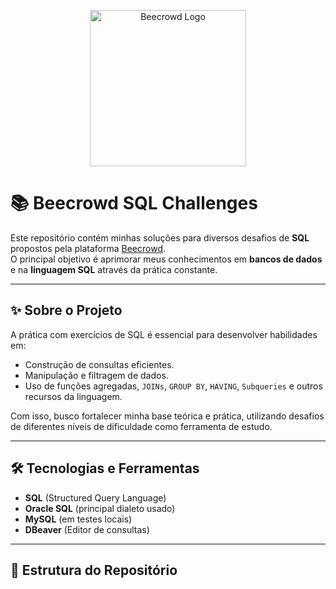 <p align="center">
  <a href="https://www.beecrowd.com.br/">
    <img src="https://raw.githubusercontent.com/seu-usuario/seu-repositorio/main/caminho-da-imagem.png" alt="Beecrowd Logo" width="250"/>
  </a>
</p>

# 📚 Beecrowd SQL Challenges

Este repositório contém minhas soluções para diversos desafios de **SQL** propostos pela plataforma [Beecrowd](https://www.beecrowd.com.br/).  
O principal objetivo é aprimorar meus conhecimentos em **bancos de dados** e na **linguagem SQL** através da prática constante.

---

## ✨ Sobre o Projeto

A prática com exercícios de SQL é essencial para desenvolver habilidades em:

- Construção de consultas eficientes.
- Manipulação e filtragem de dados.
- Uso de funções agregadas, `JOINs`, `GROUP BY`, `HAVING`, `Subqueries` e outros recursos da linguagem.

Com isso, busco fortalecer minha base teórica e prática, utilizando desafios de diferentes níveis de dificuldade como ferramenta de estudo.

---

## 🛠 Tecnologias e Ferramentas

- **SQL** (Structured Query Language)
- **Oracle SQL** (principal dialeto usado)
- **MySQL** (em testes locais)
- **DBeaver** (Editor de consultas)

---

## 🧩 Estrutura do Repositório

